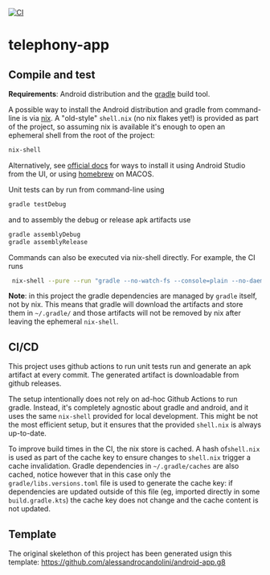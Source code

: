 [![CI](https://github.com/alessandrocandolini/telephony-app/actions/workflows/ci.yml/badge.svg)](https://github.com/alessandrocandolini/telephony-app/actions/workflows/ci.yml)

# telephony-app

## Compile and test 

**Requirements**: Android distribution and the [gradle](https://gradle.org/) build tool. 

A possible way to install the Android distribution and gradle from command-line is via [nix](https://nixos.org/). A "old-style" `shell.nix` (no nix flakes yet!) is provided as part of the project, so assuming nix is available it's enough to open an ephemeral shell from the root of the project: 
```bash
nix-shell 
```
Alternatively, see [official docs](https://developer.android.com/studio) for ways to install it using Android Studio from the UI, or using [homebrew](https://brew.sh/) on MACOS. 


Unit tests can by run from command-line using 
```bash
gradle testDebug
```
and to assembly the debug or release apk artifacts use 
```bash 
gradle assemblyDebug 
gradle assemblyRelease 
```

Commands can also be executed via nix-shell directly. For example, the CI runs 
```bash
 nix-shell --pure --run "gradle --no-watch-fs --console=plain --no-daemon --info testDebug assembleDebug
```

**Note**: in this project the gradle dependencies are managed by `gradle` itself, not by nix. This means that gradle will download the artifacts and store them in `~/.gradle/` and those artifacts will not be removed by nix after leaving the ephemeral `nix-shell`. 


## CI/CD 

This project uses github actions to run unit tests run and generate an apk artifact at every commit. The generated artifact is downloadable from github releases.

The setup intentionally does not rely on ad-hoc Github Actions to run gradle. Instead, it's completely agnostic about gradle and android, and it uses the same `nix-shell` provided for local development. 
This might be not the most efficient setup, but it ensures that the provided `shell.nix` is always up-to-date. 

To improve build times in the CI, the nix store is cached. A hash of`shell.nix` is used as part of the cache key to ensure changes to `shell.nix` trigger a cache invalidation. Gradle dependencies in `~/.gradle/caches` are also cached, notice however that in this case only the `gradle/libs.versions.toml` file is used to generate the cache key: if dependencies are updated outside of this file (eg, imported directly in some `build.gradle.kts`) the cache key does not change and the cache content is not updated. 


## Template

The original skelethon of this project has been generated usign this template: https://github.com/alessandrocandolini/android-app.g8 
